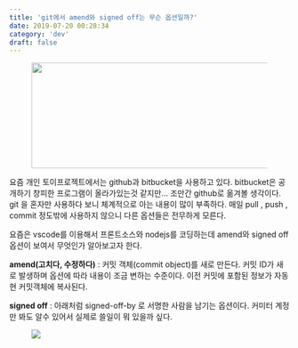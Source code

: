 ```yaml
---
title: 'git에서 amend와 signed off는 무슨 옵션일까?'
date: 2019-07-20 00:28:34
category: 'dev'
draft: false
---
```


<figure class="imageblock alignCenter" width="455" height="190"><span data-url="https://blog.kakaocdn.net/dn/cWHrgt/btqwWnQv4J2/Ku0mQDjHmR3L1s9TFZnADK/img.png" data-lightbox="lightbox" data-alt=""><img src="https://blog.kakaocdn.net/dn/cWHrgt/btqwWnQv4J2/Ku0mQDjHmR3L1s9TFZnADK/img.png" srcset="https://img1.daumcdn.net/thumb/R1280x0/?scode=mtistory2&amp;fname=https%3A%2F%2Fblog.kakaocdn.net%2Fdn%2FcWHrgt%2FbtqwWnQv4J2%2FKu0mQDjHmR3L1s9TFZnADK%2Fimg.png" width="455" height="190"></span></figure>

요즘 개인 토이프로젝트에서는 github과 bitbucket을 사용하고 있다. bitbucket은 공개하기 창피한 프로그램이 올라가있는것 같지만... 조만간 github로 옮겨볼 생각이다. git 을 혼자만 사용하다 보니 체계적으로 아는 내용이 많이 부족하다. 매일 pull , push , commit 정도밖에 사용하지 않으니 다른 옵션들은 전무하게 모른다. 

요즘은 vscode를 이용해서 프론트소스와 nodejs를 코딩하는데 amend와 signed off 옵션이 보여서 무엇인가 알아보고자 한다. 

**amend(고치다, 수정하다)** : 커밋 객체(commit object)를 새로 만든다. 커밋 ID가 새로 발생하며 옵션에 따라 내용이 조금 변하는 수준이다. 이전 커밋에 포함된 정보가 자동 현 커밋객체에 복사된다. 

**signed off** : 아래처럼 signed-off-by 로 서명한 사람을 남기는 옵션이다. 커미터 계정만 봐도 알수 있어서 실제로 쓸일이 뭐 있을까 싶다. 

<figure class="imageblock alignCenter"><span data-url="https://blog.kakaocdn.net/dn/dDGLnp/btqwTlmIzCt/In7skslUVaZ4gwi9iJ0O10/img.png" data-lightbox="lightbox" data-alt=""><img src="https://blog.kakaocdn.net/dn/dDGLnp/btqwTlmIzCt/In7skslUVaZ4gwi9iJ0O10/img.png" srcset="https://img1.daumcdn.net/thumb/R1280x0/?scode=mtistory2&amp;fname=https%3A%2F%2Fblog.kakaocdn.net%2Fdn%2FdDGLnp%2FbtqwTlmIzCt%2FIn7skslUVaZ4gwi9iJ0O10%2Fimg.png"></span></figure>
